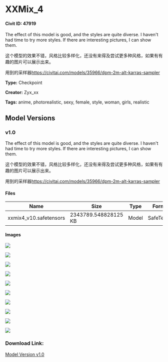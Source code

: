 # XXMix_4

#### Civit ID: 47919

<p>The effect of this model is good, and the styles are quite diverse. I haven't had time to try more styles. If there are interesting pictures, I can show them.</p><p>这个模型的效果不错，风格比较多样化，还没有来得及尝试更多种风格，如果有有趣的图片可以展示出来。</p><p>用到的采样器<a target="_blank" rel="ugc" href="https://civitai.com/models/35966/dpm-2m-alt-karras-sampler">https://civitai.com/models/35966/dpm-2m-alt-karras-sampler</a></p>

**Type:** Checkpoint

**Creator:** Zyx_xx

**Tags:** anime, photorealistic, sexy, female, style, woman, girls, realistic

## Model Versions

### v1.0

<p>The effect of this model is good, and the styles are quite diverse. I haven't had time to try more styles. If there are interesting pictures, I can show them.</p><p>这个模型的效果不错，风格比较多样化，还没有来得及尝试更多种风格，如果有有趣的图片可以展示出来。</p><p>用到的采样器<a target="_blank" rel="ugc" href="https://civitai.com/models/35966/dpm-2m-alt-karras-sampler">https://civitai.com/models/35966/dpm-2m-alt-karras-sampler</a></p>

#### Files

| Name | Size | Type | Format | Download Url | AutoV1 | AutoV2 | SHA256 | CRC32 | BLAKE3 |
| --- | --- | --- | --- | --- | --- | --- | --- | --- | --- |
| xxmix4_v10.safetensors | 2343789.548828125 KB | Model | SafeTensor | https://civitai.com/api/download/models/52513 | 5D4B15FE | 261DB084D3 | 261DB084D3EABF64A58BA29F698FC8AD599888C8BF560B131DCD560CC3A7B1B8 | EA0407E4 | 2A51B7507FF518AA436653E8342431A652452C1499C15BFE06919E3D9DAB094B |

#### Images

<p><img src="https://image.civitai.com/xG1nkqKTMzGDvpLrqFT7WA/095a15d4-4b25-44e8-a060-0ca085e74a62/width=450/665452.jpeg" /></p>

<p><img src="https://image.civitai.com/xG1nkqKTMzGDvpLrqFT7WA/9a7cee94-9e5b-46fa-0396-fa2a506daf00/width=450/649319.jpeg" /></p>

<p><img src="https://image.civitai.com/xG1nkqKTMzGDvpLrqFT7WA/ea734a46-7632-4403-7efe-9b00c3d72600/width=450/566204.jpeg" /></p>

<p><img src="https://image.civitai.com/xG1nkqKTMzGDvpLrqFT7WA/d2f9ab71-f848-4024-73ac-5cd4b5ae0300/width=450/566135.jpeg" /></p>

<p><img src="https://image.civitai.com/xG1nkqKTMzGDvpLrqFT7WA/55683d51-4174-44ed-80e1-98e809714700/width=450/566179.jpeg" /></p>

<p><img src="https://image.civitai.com/xG1nkqKTMzGDvpLrqFT7WA/51324d74-1d02-48f0-91aa-0957c85fab00/width=450/566164.jpeg" /></p>

<p><img src="https://image.civitai.com/xG1nkqKTMzGDvpLrqFT7WA/be3dc846-72ca-45c0-3001-7a15a4187f00/width=450/566222.jpeg" /></p>

<p><img src="https://image.civitai.com/xG1nkqKTMzGDvpLrqFT7WA/23f8d453-b0d7-49ac-3fa3-8fcc043d1b00/width=450/566185.jpeg" /></p>

<p><img src="https://image.civitai.com/xG1nkqKTMzGDvpLrqFT7WA/7013eb16-600f-4bf7-bfbd-89e69e562600/width=450/566189.jpeg" /></p>

<p><img src="https://image.civitai.com/xG1nkqKTMzGDvpLrqFT7WA/c7b2084a-7e91-4e72-0082-4d46f0b36000/width=450/566198.jpeg" /></p>

### Download Link:

[Model Version v1.0](https://civitai.com/api/download/models/52513)

